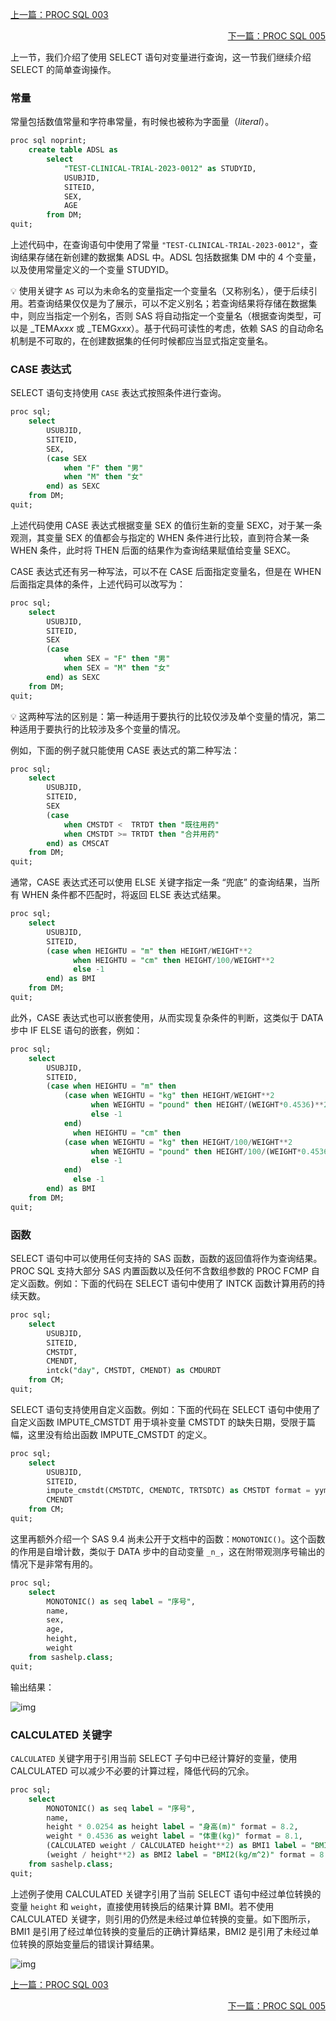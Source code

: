 <p align="left">
    <a href="./PROC SQL 003.md">
        上一篇：PROC SQL 003
    </a>
</p>

<p align="right">
    <a href="./PROC SQL 005.md">
        下一篇：PROC SQL 005
    </a>
</p>

上一节，我们介绍了使用 SELECT 语句对变量进行查询，这一节我们继续介绍 SELECT 的简单查询操作。

### 常量

常量包括数值常量和字符串常量，有时候也被称为字面量（*literal*）。

```sql
proc sql noprint;
    create table ADSL as
        select
            "TEST-CLINICAL-TRIAL-2023-0012" as STUDYID,
            USUBJID,
            SITEID,
            SEX,
            AGE
        from DM;
quit;
```

上述代码中，在查询语句中使用了常量 `"TEST-CLINICAL-TRIAL-2023-0012"`，查询结果存储在新创建的数据集 ADSL 中。ADSL 包括数据集 DM 中的 4 个变量，以及使用常量定义的一个变量 STUDYID。

💡 使用关键字 `AS` 可以为未命名的变量指定一个变量名（又称别名），便于后续引用。若查询结果仅仅是为了展示，可以不定义别名；若查询结果将存储在数据集中，则应当指定一个别名，否则 SAS 将自动指定一个变量名（根据查询类型，可以是 _TEMA*xxx* 或 _TEMG*xxx*）。基于代码可读性的考虑，依赖 SAS 的自动命名机制是不可取的，在创建数据集的任何时候都应当显式指定变量名。

### CASE 表达式

SELECT 语句支持使用 `CASE` 表达式按照条件进行查询。

```sql
proc sql;
    select
        USUBJID,
        SITEID,
        SEX,
        (case SEX
            when "F" then "男"
            when "M" then "女"
        end) as SEXC
    from DM;
quit;
```

上述代码使用 CASE 表达式根据变量 SEX 的值衍生新的变量 SEXC，对于某一条观测，其变量 SEX 的值都会与指定的 WHEN 条件进行比较，直到符合某一条 WHEN 条件，此时将 THEN 后面的结果作为查询结果赋值给变量 SEXC。

CASE 表达式还有另一种写法，可以不在 CASE 后面指定变量名，但是在 WHEN 后面指定具体的条件，上述代码可以改写为：

```sql
proc sql;
    select
        USUBJID,
        SITEID,
        SEX
        (case
            when SEX = "F" then "男"
            when SEX = "M" then "女"
        end) as SEXC
    from DM;
quit;
```

💡 这两种写法的区别是：第一种适用于要执行的比较仅涉及单个变量的情况，第二种适用于要执行的比较涉及多个变量的情况。

例如，下面的例子就只能使用 CASE 表达式的第二种写法：

```sql
proc sql;
    select
        USUBJID,
        SITEID,
        SEX
        (case
            when CMSTDT <  TRTDT then "既往用药"
            when CMSTDT >= TRTDT then "合并用药"
        end) as CMSCAT
    from DM;
quit;
```

通常，CASE 表达式还可以使用 ELSE 关键字指定一条 “兜底” 的查询结果，当所有 WHEN 条件都不匹配时，将返回 ELSE 表达式结果。

```sql
proc sql;
    select
        USUBJID,
        SITEID,
        (case when HEIGHTU = "m" then HEIGHT/WEIGHT**2
              when HEIGHTU = "cm" then HEIGHT/100/WEIGHT**2
              else -1
        end) as BMI
    from DM;
quit;
```

此外，CASE 表达式也可以嵌套使用，从而实现复杂条件的判断，这类似于 DATA 步中 IF ELSE 语句的嵌套，例如：

```sql
proc sql;
    select
        USUBJID,
        SITEID,
        (case when HEIGHTU = "m" then
            (case when WEIGHTU = "kg" then HEIGHT/WEIGHT**2
                  when WEIGHTU = "pound" then HEIGHT/(WEIGHT*0.4536)**2
                  else -1
            end)
              when HEIGHTU = "cm" then
            (case when WEIGHTU = "kg" then HEIGHT/100/WEIGHT**2
                  when WEIGHTU = "pound" then HEIGHT/100/(WEIGHT*0.4536)**2
                  else -1
            end)
              else -1
        end) as BMI
    from DM;
quit;
```

### 函数

SELECT 语句中可以使用任何支持的 SAS 函数，函数的返回值将作为查询结果。PROC SQL 支持大部分 SAS 内置函数以及任何不含数组参数的 PROC FCMP 自定义函数。例如：下面的代码在 SELECT 语句中使用了 INTCK 函数计算用药的持续天数。

```sql
proc sql;
    select
        USUBJID,
        SITEID,
        CMSTDT,
        CMENDT,
        intck("day", CMSTDT, CMENDT) as CMDURDT
    from CM;
quit;
```

SELECT 语句支持使用自定义函数。例如：下面的代码在 SELECT 语句中使用了自定义函数 IMPUTE_CMSTDT 用于填补变量 CMSTDT 的缺失日期，受限于篇幅，这里没有给出函数 IMPUTE_CMSTDT 的定义。

```sql
proc sql;
    select
        USUBJID,
        SITEID,
        impute_cmstdt(CMSTDTC, CMENDTC, TRTSDTC) as CMSTDT format = yymmdd10.,
        CMENDT
    from CM;
quit;
```

这里再额外介绍一个 SAS 9.4 尚未公开于文档中的函数：`MONOTONIC()`。这个函数的作用是自增计数，类似于 DATA 步中的自动变量 `_n_`，这在附带观测序号输出的情况下是非常有用的。

```sql
proc sql;
    select
        MONOTONIC() as seq label = "序号",
        name,
        sex,
        age,
        height,
        weight
    from sashelp.class;
quit;
```

输出结果：

![img](./img/PROC%20SQL%20004/monotonic-output.png)

### CALCULATED 关键字

`CALCULATED` 关键字用于引用当前 SELECT 子句中已经计算好的变量，使用 CALCULATED 可以减少不必要的计算过程，降低代码的冗余。

```sql
proc sql;
    select
        MONOTONIC() as seq label = "序号",
        name,
        height * 0.0254 as height label = "身高(m)" format = 8.2,
        weight * 0.4536 as weight label = "体重(kg)" format = 8.1,
        (CALCULATED weight / CALCULATED height**2) as BMI1 label = "BMI1(kg/m^2)" format = 8.2,
        (weight / height**2) as BMI2 label = "BMI2(kg/m^2)" format = 8.2
    from sashelp.class;
quit;
```

上述例子使用 CALCULATED 关键字引用了当前 SELECT 语句中经过单位转换的变量 `height` 和 `weight`，直接使用转换后的结果计算 BMI。若不使用 CALCULATED 关键字，则引用的仍然是未经过单位转换的变量。如下图所示，BMI1 是引用了经过单位转换的变量后的正确计算结果，BMI2 是引用了未经过单位转换的原始变量后的错误计算结果。

![img](./img/PROC%20SQL%20004/calculated-output.png)

<p align="left">
    <a href="./PROC SQL 003.md">
        上一篇：PROC SQL 003
    </a>
</p>

<p align="right">
    <a href="./PROC SQL 005.md">
        下一篇：PROC SQL 005
    </a>
</p>